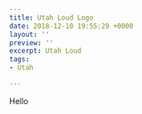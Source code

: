 ```yaml
---
title: Utah Loud Logo
date: 2018-12-10 19:55:29 +0000
layout: ''
preview: ''
excerpt: Utah Loud
tags:
- Utah

---
```

Hello